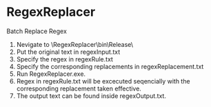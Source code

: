 # RegexReplacer
Batch Replace Regex

1. Nevigate to \RegexReplacer\bin\Release\
2. Put the original text in regexInput.txt
3. Specify the regex in regexRule.txt
4. Specify the corresponding replacements in regexReplacement.txt
5. Run RegexReplacer.exe.
6. Regex in regexRule.txt will be excecuted seqencially with the corresponding replacement taken effective.
7. The output text can be found inside regexOutput.txt.

